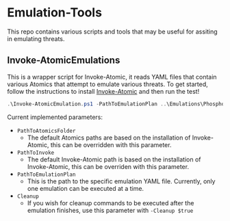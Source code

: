 # Emulation-Tools

This repo contains various scripts and tools that may be useful for assiting in emulating threats. 

## Invoke-AtomicEmulations
This is a wrapper script for Invoke-Atomic, it reads YAML files that contain various Atomics that attempt to emulate various threats. To get started, follow the instructions to install [Invoke-Atomic](https://github.com/redcanaryco/invoke-atomicredteam/wiki/Installing-Invoke-AtomicRedTeam) and then run the test!

```PowerShell
.\Invoke-AtomicEmulation.ps1 -PathToEmulationPlan ..\Emulations\Phosphorus.yml
```

Current implemented parameters:
- `PathToAtomicsFolder`
    - The default Atomics paths are based on the installation of Invoke-Atomic, this can be overridden with this parameter.
- `PathToInvoke`
    - The default Invoke-Atomic path is based on the installation of Invoke-Atomic, this can be overriden with this parameter.
- `PathToEmulationPlan`
    - This is the path to the specific emulation YAML file. Currently, only one emulation can be executed at a time.
- `Cleanup`
    - If you wish for cleanup commands to be executed after the emulation finishes, use this parameter with `-Cleanup $true`